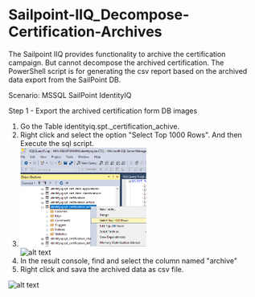 # Sailpoint-IIQ_Decompose-Certification-Archives
The Sailpoint IIQ  provides functionality to archive the certification campaign. But cannot decompose the archived certification. The PowerShell script is for generating the csv report based on the archived data export from the SailPoint DB.


Scenario:
MSSQL
SailPoint IdentityIQ


Step 1 - Export the archived certification form DB
images
1. Go the Table identityiq.spt._certification_achive.
2. Right click and select the option "Select Top 1000 Rows". And then Execute the sql script.
3. <img src="images/1.png" width="250" ><br />
![alt text](https://github.com/winnieay/Sailpoint-IIQ_Decompose-Certification-Archives/tree/main/images/1.png)
4. In the result console, find and select the column named "archive"
5. Right click and sava the archived data as csv file. 


![alt text](https://github.com/winnieay/Sailpoint-IIQ_Decompose-Certification-Archives/tree/main/images/2.png)
